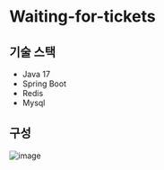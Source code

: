 # Waiting-for-tickets

## 기술 스택
- Java 17
- Spring Boot
- Redis 
- Mysql

## 구성
![image](https://github.com/user-attachments/assets/9e8c14a3-6561-4481-bae8-3059aadb9e97)


